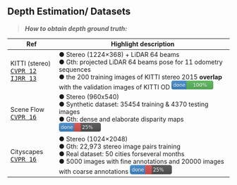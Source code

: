 <!-- CSS -->
<link rel="stylesheet" style="text/css" href="../styles.css">
<!--     -->

## Depth Estimation/ Datasets
> **_How to obtain depth ground truth:_** 


| Ref | Highlight description |
| -- | -- | 
| KITTI (stereo) <br/> [<kbd>CVPR 12</kbd>](http://www.cvlibs.net/publications/Geiger2012CVPR.pdf) [<kbd>IJRR 13</kbd>](http://ww.cvlibs.net/publications/Geiger2013IJRR.pdf) | ● Stereo (1224×368) + LiDAR 64 beams <br/> ● Gth: projected LiDAR 64 beams pose for 11 odometry sequences <br/> ● the 200 training images of KITTI stereo 2015 **overlap** with the validation images of KITTI OD [<img src="../doc/100.png" width="95">](../dataset/kitti.md)| <!-- -->
| Scene Flow <br/> [<kbd>CVPR 16</kbd>](https://openaccess.thecvf.com/content_cvpr_2016/papers/Mayer_A_Large_Dataset_CVPR_2016_paper.pdf) | ● Stereo (960x540) <br/> ● Synthetic dataset: 35454 training & 4370 testing images <br/> ● Gth: dense and elaborate disparity maps [<img src="../doc/25.png" width="95">](../dataset/sceneflow.md) | <!-- <img src="doc/25.png" width="95">-->
| Cityscapes <br/> [<kbd>CVPR 16</kbd>](https://www.cityscapes-dataset.com/citation/) | ● Stereo (1024×2048) <br/> ● Gth: 22,973 stereo image pairs training  <br/> ● Real dataset: 50 cities forseveral months <br/> ● 5000 images with fine annotations and 20000 images  with coarse annotations [<img src="../doc/25.png" width="95">](../dataset/cityscapes.md)| <!-- -->
